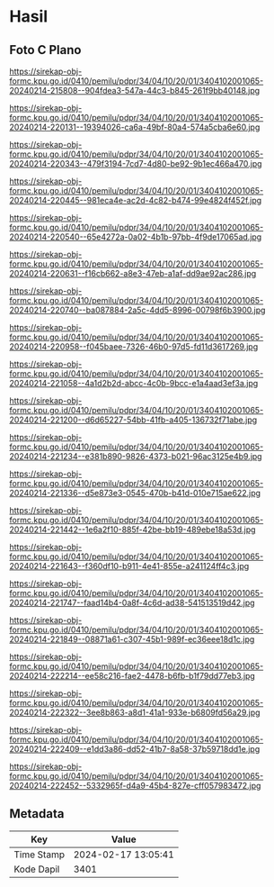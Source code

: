 # Hasil

## Foto C Plano

https://sirekap-obj-formc.kpu.go.id/0410/pemilu/pdpr/34/04/10/20/01/3404102001065-20240214-215808--904fdea3-547a-44c3-b845-261f9bb40148.jpg

https://sirekap-obj-formc.kpu.go.id/0410/pemilu/pdpr/34/04/10/20/01/3404102001065-20240214-220131--19394026-ca6a-49bf-80a4-574a5cba6e60.jpg

https://sirekap-obj-formc.kpu.go.id/0410/pemilu/pdpr/34/04/10/20/01/3404102001065-20240214-220343--479f3194-7cd7-4d80-be92-9b1ec466a470.jpg

https://sirekap-obj-formc.kpu.go.id/0410/pemilu/pdpr/34/04/10/20/01/3404102001065-20240214-220445--981eca4e-ac2d-4c82-b474-99e4824f452f.jpg

https://sirekap-obj-formc.kpu.go.id/0410/pemilu/pdpr/34/04/10/20/01/3404102001065-20240214-220540--65e4272a-0a02-4b1b-97bb-4f9de17065ad.jpg

https://sirekap-obj-formc.kpu.go.id/0410/pemilu/pdpr/34/04/10/20/01/3404102001065-20240214-220631--f16cb662-a8e3-47eb-a1af-dd9ae92ac286.jpg

https://sirekap-obj-formc.kpu.go.id/0410/pemilu/pdpr/34/04/10/20/01/3404102001065-20240214-220740--ba087884-2a5c-4dd5-8996-00798f6b3900.jpg

https://sirekap-obj-formc.kpu.go.id/0410/pemilu/pdpr/34/04/10/20/01/3404102001065-20240214-220958--f045baee-7326-46b0-97d5-fd11d3617269.jpg

https://sirekap-obj-formc.kpu.go.id/0410/pemilu/pdpr/34/04/10/20/01/3404102001065-20240214-221058--4a1d2b2d-abcc-4c0b-9bcc-e1a4aad3ef3a.jpg

https://sirekap-obj-formc.kpu.go.id/0410/pemilu/pdpr/34/04/10/20/01/3404102001065-20240214-221200--d6d65227-54bb-41fb-a405-136732f71abe.jpg

https://sirekap-obj-formc.kpu.go.id/0410/pemilu/pdpr/34/04/10/20/01/3404102001065-20240214-221234--e381b890-9826-4373-b021-96ac3125e4b9.jpg

https://sirekap-obj-formc.kpu.go.id/0410/pemilu/pdpr/34/04/10/20/01/3404102001065-20240214-221336--d5e873e3-0545-470b-b41d-010e715ae622.jpg

https://sirekap-obj-formc.kpu.go.id/0410/pemilu/pdpr/34/04/10/20/01/3404102001065-20240214-221442--1e6a2f10-885f-42be-bb19-489ebe18a53d.jpg

https://sirekap-obj-formc.kpu.go.id/0410/pemilu/pdpr/34/04/10/20/01/3404102001065-20240214-221643--f360df10-b911-4e41-855e-a241124ff4c3.jpg

https://sirekap-obj-formc.kpu.go.id/0410/pemilu/pdpr/34/04/10/20/01/3404102001065-20240214-221747--faad14b4-0a8f-4c6d-ad38-541513519d42.jpg

https://sirekap-obj-formc.kpu.go.id/0410/pemilu/pdpr/34/04/10/20/01/3404102001065-20240214-221849--08871a61-c307-45b1-989f-ec36eee18d1c.jpg

https://sirekap-obj-formc.kpu.go.id/0410/pemilu/pdpr/34/04/10/20/01/3404102001065-20240214-222214--ee58c216-fae2-4478-b6fb-b1f79dd77eb3.jpg

https://sirekap-obj-formc.kpu.go.id/0410/pemilu/pdpr/34/04/10/20/01/3404102001065-20240214-222322--3ee8b863-a8d1-41a1-933e-b6809fd56a29.jpg

https://sirekap-obj-formc.kpu.go.id/0410/pemilu/pdpr/34/04/10/20/01/3404102001065-20240214-222409--e1dd3a86-dd52-41b7-8a58-37b59718dd1e.jpg

https://sirekap-obj-formc.kpu.go.id/0410/pemilu/pdpr/34/04/10/20/01/3404102001065-20240214-222452--5332965f-d4a9-45b4-827e-cff057983472.jpg


## Metadata

| Key        | Value               |
| ---------- | ------------------- |
| Time Stamp | 2024-02-17 13:05:41 |
| Kode Dapil | 3401                |



